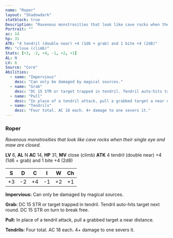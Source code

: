 ```yaml
---
name: "Roper"
layout: "Shadowdark"
statblock: true
Description: "Ravenous monstrosities that look like cave rocks when their single eye and maw are closed."
Portrait: ""
ac: 14
hp: 31
ATK: "4 tendril (double near) +4 (1d6 + grab) and 1 bite +4 (2d8)"
MV: "close (climb)"
Stats: [+3, -2, +4, -1, +2, +1]
AL: N
LV: 6
Source: "Core"
Abilities:
  - name: "Impervious"
    desc: "Can only be damaged by magical sources."
  - name: "Grab"
    desc: "DC 15 STR or target trapped in tendril. Tendril auto-hits target next round. DC 15 STR on turn to break free."
  - name: "Pull"
    desc: "In place of a tendril attack, pull a grabbed target a near distance."
  - name: "Tendrils"
    desc: "Four total. AC 18 each. 4+ damage to one severs it."
---
```


### Roper

_Ravenous monstrosities that look like cave rocks when their single eye and maw are closed._

**LV** 6, **AL** N
**AC** 14, **HP** 31, **MV** close (climb)
**ATK** 4 tendril (double near) +4 (1d6 + grab) and 1 bite +4 (2d8)

|  S  |  D  |  C  |  I  |  W  |  Ch  |
|:---:|:---:|:---:|:---:|:---:|:----:|
| +3 | -2 | +4 | -1 | +2 | +1 |

**Impervious:** Can only be damaged by magical sources.

**Grab:** DC 15 STR or target trapped in tendril. Tendril auto-hits target next round. DC 15 STR on turn to break free.

**Pull:** In place of a tendril attack, pull a grabbed target a near distance.

**Tendrils:** Four total. AC 18 each. 4+ damage to one severs it.

